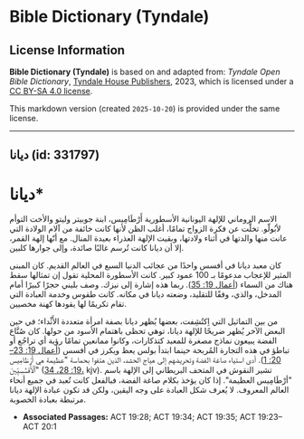 # Bible Dictionary (Tyndale)

## License Information

**Bible Dictionary (Tyndale)** is based on and adapted from: _Tyndale Open Bible Dictionary_, [Tyndale House Publishers](https://tyndaleopenresources.com/), 2023, which is licensed under a [CC BY-SA 4.0 license](https://creativecommons.org/licenses/by-sa/4.0/legalcode.en).

This markdown version (created `2025-10-20`) is provided under the same license.



--------------------------------

## ديانا (id: 331797)

ديانا\*
=======

الاسم الروماني للإلهة اليونانية الأسطورية أَرْطَامِيس، ابنة جوبيتر وليتو والأخت التوأم لأبُولّو. تخلَّت عن فكرة الزواج تمامًا، أغلب الظن لأنها كانت خائفة من آلام الولادة التي عانت منها والدتها في أثناء ولادتها، وبقيت الإلهة العذراء بعيدة المنال. مع أنّها إلهة القمر، إلا أن ديانا كانت تُرسم غالبًا صائدة، وإلى جوارها كلبين.

كان معبد ديانا في أفسس واحدًا من عجائب الدنيا السبع في العالم القديم. كان المبنى المثير للإعجاب مدعومًا بـ 100 عمود كبير. كانت الأسطورة المحلية تقول إن تمثالها سقط هناك من السماء ([أعمال 19: 35](https://ref.ly/Acts19:35)). ربما هذه إشارة إلى نيزك. وصف بليني حجرًا كبيرًا أمام المدخل، والذي، وفقًا للتقليد، وضعته ديانا في مكانه. كانت طقوس وخدمة العبادة التي تقام تكريمًا لها يقودها كهنة مخصيين.

من بين التماثيل التي اِكتُشِفت، بعضها يُظهر ديانا بصفة امرأة متعددة الأَثْداء؛ في حين البعض الآخر يُظهر ضريحًا للإلهة ديانا، توهي تحظى باهتمام الأسود من حولها. كان صُنَّاع الفضة يبيعون نماذج مصغرة للمعبد كتذكارات، وكانوا ممانعين تمامًا رؤية أي تراجُع أو تباطؤ في هذه التجارة المُربحة حينما ابتدأ بولس يعظ ويكرز في أفسس ([أعمال 19: 23–20: 1](https://ref.ly/Acts19:23-Acts20:1)). أدى استياء صاغة الفضة وتحريضهم إلى هياج الحشد، الذين هتفوا بحماسة "عظيمة هي أَرْطَامِيس ٱلْأَفَسُسِيِّينَ" ([19: 28، 34،](https://ref.ly/Acts19:28) kjv). تشير النقوش في المتحف البريطاني إلى الإلهة باسم "أرْطَامِيس العظيمة". إذا كان يؤخذ بكلام صاغة الفضة، فبالفعل كانت تُعبد في جميع أنحاء العالم المعروف. لا يُعرف شكل العبادة على وجه اليقين، ولكن قد تكون عبادة الإلهة ديانا مرتبطة بعبادة الخصوبة.

* **Associated Passages:** ACT 19:28; ACT 19:34; ACT 19:35; ACT 19:23–ACT 20:1

